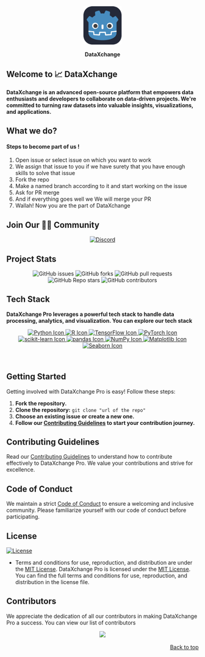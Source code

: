 <div align="center">
  <img src="https://github.com/tandpfun/skill-icons/blob/main/icons/Godot-Dark.svg" alt="Dataset Icon" width="100" height="100" />
  <p style="font-weight: bold;">DataXchange</p>
</div>

## Welcome to 📈 DataXchange

<strong> DataXchange is an advanced open-source platform that empowers data enthusiasts and developers to collaborate on data-driven projects. We're committed to turning raw datasets into valuable insights, visualizations, and applications. </strong>

## What we do?

#### Steps to become part of us !

1. Open issue or select issue on which you want to work
2. We assign that issue to you if we have surety that you have enough skills to solve that issue
3. Fork the repo
4. Make a named branch according to it and start working on the issue
5. Ask for PR merge
6. And if everything goes well we We will merge your PR
7. Wallah! Now you are the part of DataXchange

## Join Our 🤹🏽 Community

<p align="center">
  <a href="https://discord.gg/mv4NTzN">
    <img src="https://img.shields.io/badge/Join%20Us%20on%20Discord-%235865F2.svg?style=for-the-badge&logo=discord&logoColor=white" alt="Discord" />
  </a>
</p>

## Project Stats

<p align="center">
  <img src="https://img.shields.io/github/issues/rajatnai49/DataXchange?style=for-the-badge" alt="GitHub issues" />
  <img src="https://img.shields.io/github/forks/rajatnai49/DataXchange?style=for-the-badge" alt="GitHub forks" />
  <img src="https://img.shields.io/github/issues-pr/rajatnai49/DataXchange?style=for-the-badge" alt="GitHub pull requests" />
  <img src="https://img.shields.io/github/stars/rajatnai49/DataXchange?style=for-the-badge" alt="GitHub Repo stars" />
  <img src="https://img.shields.io/github/contributors/rajatnai49/DataXchange?style=for-the-badge" alt="GitHub contributors" />
</p>

## Tech Stack

<strong>
DataXchange Pro leverages a powerful tech stack to handle data processing, analytics, and visualization. You can explore our tech stack 
</strong>

<br>
</div>
<center>
<p>
  
<div align="center">
  <a href="https://www.python.org/">
    <img src="https://img.shields.io/badge/Python-%233776AB.svg?style=for-the-badge&logo=python&logoColor=white" alt="Python Icon">
  </a>
  <a href="https://www.r-project.org/">
    <img src="https://img.shields.io/badge/R-%23276DC3.svg?style=for-the-badge&logo=r&logoColor=white" alt="R Icon">
  </a>
  <a href="https://www.tensorflow.org/">
    <img src="https://img.shields.io/badge/TensorFlow-%23FF6F00.svg?style=for-the-badge&logo=tensorflow&logoColor=white" alt="TensorFlow Icon">
  </a>
  <a href="https://pytorch.org/">
    <img src="https://img.shields.io/badge/PyTorch-%23EE4C2C.svg?style=for-the-badge&logo=pytorch&logoColor=white" alt="PyTorch Icon">
  </a>
  <a href="https://scikit-learn.org/">
    <img src="https://img.shields.io/badge/scikit--learn-%23F7931E.svg?style=for-the-badge&logo=scikit-learn&logoColor=white" alt="scikit-learn Icon">
  </a>
  <a href="https://pandas.pydata.org/">
    <img src="https://img.shields.io/badge/pandas-%23150458.svg?style=for-the-badge&logo=pandas&logoColor=white" alt="pandas Icon">
  </a>
  <a href="https://numpy.org/">
    <img src="https://img.shields.io/badge/NumPy-%23013243.svg?style=for-the-badge&logo=numpy&logoColor=white" alt="NumPy Icon">
  </a>
  <a href="https://matplotlib.org/">
    <img src="https://img.shields.io/badge/Matplotlib-%230076D6.svg?style=for-the-badge&logo=matplotlib&logoColor=white" alt="Matplotlib Icon">
  </a>
  <a href="https://seaborn.pydata.org/">
    <img src="https://img.shields.io/badge/Seaborn-%239969FF.svg?style=for-the-badge&logo=seaborn&logoColor=white" alt="Seaborn Icon">
  </a>
</div>

</p>
</center>
<br>

## Getting Started

Getting involved with DataXchange Pro is easy! Follow these steps:

1. **Fork the repository.**
2. **Clone the repository:** `git clone "url of the repo"`
3. **Choose an existing issue or create a new one.**
4. **Follow our [Contributing Guidelines](./.github/CONTRIBUTING_GUIDELINE.md) to start your contribution journey.**

## Contributing Guidelines

Read our [Contributing Guidelines](./.github/CONTRIBUTING_GUIDELINE.md) to understand how to contribute effectively to DataXchange Pro. We value your contributions and strive for excellence.

## Code of Conduct

We maintain a strict [Code of Conduct](./.github/CODE_OF_CONDUCT.md) to ensure a welcoming and inclusive community. Please familiarize yourself with our code of conduct before participating.

## License

[![License](https://img.shields.io/badge/License-MIT-blue.svg)](https://opensource.org/licenses/MIT)

- Terms and conditions for use, reproduction, and distribution are under the [MIT License](https://opensource.org/licenses/MIT).
  DataXchange Pro is licensed under the [MIT License](https://opensource.org/licenses/MIT). You can find the full terms and conditions for use, reproduction, and distribution in the license file.

## Contributors

We appreciate the dedication of all our contributors in making DataXchange Pro a success. You can view our list of contributors

<center>
  <a href="https://github.com/rajatnai49/DataXchange/graphs/contributors">
  <img src="https://contrib.rocks/image?repo=rajatnai49/DataXchange" />
</a>
</center>

<p align="right"><a href="#top">Back to top</a></p>
